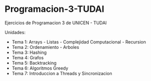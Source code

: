 # Programacion-3-TUDAI
Ejercicios de Programacion 3 de UNICEN - TUDAI

Unidades:
- Tema 1: Arrays - Listas - Complejidad Computacional - Recursion
- Tema 2: Ordenamiento - Arboles
- Tema 3: Hashing
- Tema 4: Grafos
- Tema 5: Backtracking
- Tema 6: Algoritmos Greedy
- Tema 7: Introduccion a Threads y Sincronizacion
